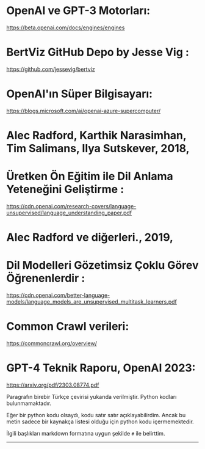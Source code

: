 # OpenAI ve GPT-3 Motorları: 
https://beta.openai.com/docs/engines/engines 

# BertViz GitHub Depo by Jesse Vig : 
https://github.com/jessevig/bertviz 

# OpenAI'ın Süper Bilgisayarı: 
https://blogs.microsoft.com/ai/openai-azure-supercomputer/ 

# Alec Radford, Karthik Narasimhan, Tim Salimans, Ilya Sutskever, 2018, 
# Üretken Ön Eğitim ile Dil Anlama Yeteneğini Geliştirme : 
https://cdn.openai.com/research-covers/language-unsupervised/language_understanding_paper.pdf 

# Alec Radford ve diğerleri., 2019, 
# Dil Modelleri Gözetimsiz Çoklu Görev Öğrenenlerdir : 
https://cdn.openai.com/better-language-models/language_models_are_unsupervised_multitask_learners.pdf 

# Common Crawl verileri: 
https://commoncrawl.org/overview/ 

# GPT-4 Teknik Raporu, OpenAI 2023: 
https://arxiv.org/pdf/2303.08774.pdf

Paragrafın birebir Türkçe çevirisi yukarıda verilmiştir. Python kodları bulunmamaktadır.

Eğer bir python kodu olsaydı, kodu satır satır açıklayabilirdim. Ancak bu metin sadece bir kaynakça listesi olduğu için python kodu içermemektedir.

İlgili başlıkları markdown formatına uygun şekilde `#` ile belirttim.

---

